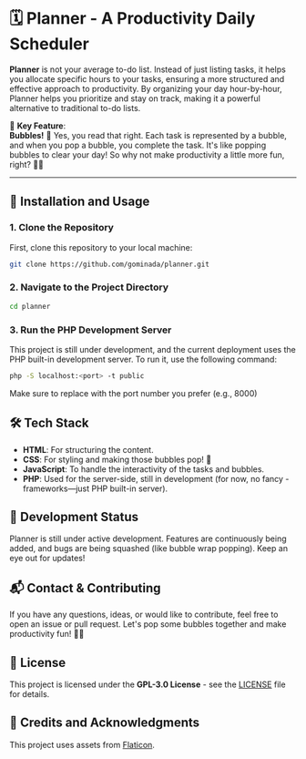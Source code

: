 # 🗓️ **Planner** - A Productivity Daily Scheduler

**Planner** is not your average to-do list. Instead of just listing tasks, it helps you allocate specific hours to your tasks, ensuring a more structured and effective approach to productivity. By organizing your day hour-by-hour, Planner helps you prioritize and stay on track, making it a powerful alternative to traditional to-do lists.

🌟 **Key Feature**:  
**Bubbles!** 🫧 Yes, you read that right. Each task is represented by a bubble, and when you pop a bubble, you complete the task. It's like popping bubbles to clear your day! So why not make productivity a little more fun, right? 🫧🎉

---

## 🔧 **Installation and Usage**

### 1. **Clone the Repository**  
First, clone this repository to your local machine:

```bash
git clone https://github.com/gominada/planner.git
```

### 2. **Navigate to the Project Directory**
```bash
cd planner
```

### 3. **Run the PHP Development Server**
This project is still under development, and the current deployment uses the PHP built-in development server. To run it, use the following command:
```bash
php -S localhost:<port> -t public
```

Make sure to replace <port> with the port number you prefer (e.g., 8000)

## 🛠️ **Tech Stack**

- **HTML**: For structuring the content.
- **CSS**: For styling and making those bubbles pop! 🫧
- **JavaScript**: To handle the interactivity of the tasks and bubbles.
- **PHP**: Used for the server-side, still in development (for now, no fancy - frameworks—just PHP built-in server).

## 🚧 **Development Status**
Planner is still under active development. Features are continuously being added, and bugs are being squashed (like bubble wrap popping). Keep an eye out for updates!

## 📬 **Contact & Contributing**
If you have any questions, ideas, or would like to contribute, feel free to open an issue or pull request. Let's pop some bubbles together and make productivity fun! 🫧✨

## 📝 **License**

This project is licensed under the **GPL-3.0 License** - see the [LICENSE](./LICENSE) file for details.

## 🎨 **Credits and Acknowledgments**

This project uses assets from [Flaticon](https://www.flaticon.com/free-icons/underwater).  